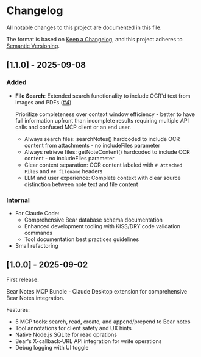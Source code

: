 # Changelog

All notable changes to this project are documented in this file.

The format is based on [Keep a Changelog](https://keepachangelog.com/en/1.1.0/),
and this project adheres to [Semantic Versioning](https://semver.org/spec/v2.0.0.html).

## [1.1.0] - 2025-09-08

### Added
- **File Search**: Extended search functionality to include OCR'd text from images and PDFs ([#4](https://github.com/vasylenko/claude-desktop-extension-bear-notes/issues/4))

  Prioritize completeness over context window efficiency - better to have full information upfront than incomplete results requiring multiple API calls and confused MCP client or an end user.

    - Always search files: searchNotes() hardcoded to include OCR content from attachments - no includeFiles parameter
    - Always retrieve files: getNoteContent() hardcoded to include OCR content - no includeFiles parameter
    - Clear content separation: OCR content labeled with `# Attached Files` and `## filename` headers
    - LLM and user experience: Complete context with clear source distinction between note text and file content  

### Internal
- For Claude Code:
    - Comprehensive Bear database schema documentation
    - Enhanced development tooling with KISS/DRY code validation commands
    - Tool documentation best practices guidelines
- Small refactoring

## [1.0.0] - 2025-09-02

First release. 

Bear Notes MCP Bundle - Claude Desktop extension for comprehensive Bear Notes integration.

Features:
- 5 MCP tools: search, read, create, and append/prepend to Bear notes
- Tool annotations for client safety and UX hints
- Native Node.js SQLite for read oprations
- Bear's X-callback-URL API integration for write operations
- Debug logging with UI toggle
